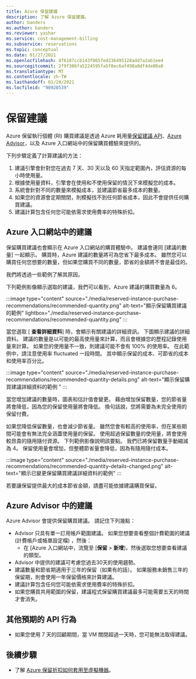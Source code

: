 ```yaml
---
title: Azure 保留建議
description: 了解 Azure 保留建議。
author: banders
ms.author: banders
ms.reviewer: yashar
ms.service: cost-management-billing
ms.subservice: reservations
ms.topic: conceptual
ms.date: 01/27/2021
ms.openlocfilehash: 4f6187ccb143f065fed236495128add7a2ab1ee4
ms.sourcegitcommit: 2f9f306fa5224595fa5f8ec6af498a0df4de08a8
ms.translationtype: MT
ms.contentlocale: zh-TW
ms.lasthandoff: 01/28/2021
ms.locfileid: "98928539"
---
```

# <a name="reservation-recommendations"></a>保留建議

Azure 保留執行個體 (RI) 購買建議是透過 Azure 耗用量[保留建議 API](/rest/api/consumption/reservationrecommendations)、[Azure Advisor](../../advisor/advisor-cost-recommendations.md#buy-reserved-virtual-machine-instances-to-save-money-over-pay-as-you-go-costs)，以及 Azure 入口網站中的保留購買體驗來提供的。

下列步驟定義了計算建議的方法：

1. 建議引擎會針對您在過去 7 天、30 天以及 60 天指定範圍內，評估資源的每小時使用量。
2. 根據使用量資料，引擎會在使用和不使用保留的情況下來模擬您的成本。
3. 系統會針對不同的數量來模擬成本，並建議節省最多成本的數量。
4. 如果您的資源會定期關閉，則模擬找不到任何節省成本，因此不會提供任何購買建議。
5. 建議計算包含任何您可能依需求使用費率的特殊折扣。

## <a name="recommendations-in-the-azure-portal"></a>Azure 入口網站中的建議

保留購買建議也會顯示在 Azure 入口網站的購買體驗中。 建議會連同 [建議的數量] 一起顯示。 購買時，Azure 建議的數量將可為您省下最多成本。 雖然您可以購買任何您想要的數量，但如果您購買不同的數量，節省的金額將不會是最佳的。

我們將透過一些範例了解其原因。

下列範例影像顯示選取的建議，我們可以看到，Azure 建議的購買數量為 6。

:::image type="content" source="./media/reserved-instance-purchase-recommendations/recommended-quantity.png" alt-text="顯示保留購買建議的範例" lightbox="./media/reserved-instance-purchase-recommendations/recommended-quantity.png" :::

當您選取 [ **查看詳細資料**] 時，會顯示有關建議的詳細資訊。 下圖顯示建議的詳細資料。 建議的數量是以可能的最高使用量來計算，而且會根據您的歷程記錄使用量來計算。 如果您的使用量不一致，則建議可能不會有 100% 的使用率。 在此範例中，請注意使用率 fluctuated 一段時間。 其中顯示保留的成本、可節省的成本和使用率百分比。

:::image type="content" source="./media/reserved-instance-purchase-recommendations/recommended-quantity-details.png" alt-text="顯示保留購買建議詳細資料的範例 " :::

當您增加建議的數量時，圖表和估計值會變更。 藉由增加保留數量，您的節省量將會降低，因為您的保留使用量將會降低。 換句話說，您將需要為未完全使用的保留付費。

如果您降低保留數量，也會減少節省量。 雖然您會有較高的使用率，但在某些期間可能會有無法完全涵蓋使用量的保留。 使用超過保留數量的使用量，將會使用較昂貴的隨用隨付資源。 下列範例影像說明該要點。 我們已將保留數量手動縮減為 4。 保留使用量會增加，但整體節省量會降低，因為有隨用隨付成本。

:::image type="content" source="./media/reserved-instance-purchase-recommendations/recommended-quantity-details-changed.png" alt-text="顯示已變更保留購買建議詳細資料的範例" :::

若要讓保留提供最大的成本節省金額，請盡可能依據建議購買保留。

## <a name="recommendations-in-azure-advisor"></a>Azure Advisor 中的建議

Azure Advisor 會提供保留購買建議。 請記住下列幾點：

- Advisor 只具有單一訂用帳戶範圍建議。 如果您想要查看整個計費範圍的建議 (計費帳戶或帳單設定檔) ，然後：
  -  在 [Azure 入口網站中，流覽至 [**保留**  >  **新增**]，然後選取您想要查看建議的類型。
- Advisor 中提供的建議可考慮您過去30天的使用趨勢。
- 建議數量和節省期適用于三年的保留（如果有的話）。 如果服務未銷售三年的保留期，則會使用一年保留價格來計算建議。
- 建議計算包含任何您可能依需求使用費率的特殊折扣。
- 如果您購買共用範圍的保留，建議程式保留購買建議最多可能需要五天的時間才會消失。

## <a name="other-expected-api-behavior"></a>其他預期的 API 行為

- 如果您使用 7 天的回顧期間，當 VM 關閉超過一天時，您可能無法取得建議。

## <a name="next-steps"></a>後續步驟

- 了解 [Azure 保留折扣如何套用至虛擬機器](../manage/understand-vm-reservation-charges.md)。
